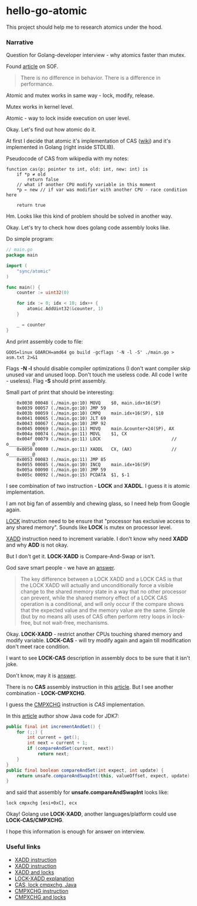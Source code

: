# hello-go-atomic

This project should help me to research atomics under the hood.

### Narrative

Question for Golang-developer interview - why atomics faster than mutex.

Found [article](https://stackoverflow.com/questions/47445344/is-there-a-difference-in-go-between-a-counter-using-atomic-operations-and-one-us#:~:text=Atomics%20are%20faster%20in%20the,on%20x86%20architectures%2C%20an%20atomic.)
on SOF.

> There is no difference in behavior. There is a difference in performance.

Atomic and mutex works in same way - lock, modify, release.

Mutex works in kernel level.

Atomic - way to lock inside execution on user level.

Okay. Let's find out how atomic do it.

At first I decide that atomic it's implementation of CAS ([wiki](https://en.wikipedia.org/wiki/Compare-and-swap)) 
and it's implemented in Golang (right inside STDLIB).

Pseudocode of CAS from wikipedia with my notes:

```text
function cas(p: pointer to int, old: int, new: int) is
    if *p ≠ old
        return false
    // what if another CPU modify variable in this moment
    *p ← new // if var was modifier with another CPU - race condition here

    return true
```

Hm. Looks like this kind of problem should be solved in another way.

Okay. Let's try to check how does golang code assembly looks like.

Do simple program:

```go
// main.go
package main

import (
	"sync/atomic"
)

func main() {
	counter := uint32(0)

	for idx := 0; idx < 10; idx++ {
		atomic.AddUint32(&counter, 1)
	}

	_ = counter
}
```

And print assembly code to file:

```shell
GOOS=linux GOARCH=amd64 go build -gcflags '-N -l -S' ./main.go > asm.txt 2>&1
```

Flags **-N -l** should disable compiler optimizations 
(I don't want compiler skip unused var and unused loop. Don't touch me useless code. All code I write - useless).
Flag **-S** should print assembly.

Small part of print that should be interesting:

```text
	0x0030 00048 (./main.go:10)	MOVQ	$0, main.idx+16(SP)
	0x0039 00057 (./main.go:10)	JMP	59
	0x003b 00059 (./main.go:10)	CMPQ	main.idx+16(SP), $10
	0x0041 00065 (./main.go:10)	JLT	69
	0x0043 00067 (./main.go:10)	JMP	92
	0x0045 00069 (./main.go:11)	MOVQ	main.&counter+24(SP), AX
	0x004a 00074 (./main.go:11)	MOVL	$1, CX
	0x004f 00079 (./main.go:11)	LOCK                           // o_________@
	0x0050 00080 (./main.go:11)	XADDL	CX, (AX)               // o_________@
	0x0053 00083 (./main.go:11)	JMP	85
	0x0055 00085 (./main.go:10)	INCQ	main.idx+16(SP)
	0x005a 00090 (./main.go:10)	JMP	59
	0x005c 00092 (./main.go:15)	PCDATA	$1, $-1
```

I see combination of two instruction - **LOCK** and **XADDL**. I guess it is atomic implementation.

I am not big fan of assembly and chewing glass, so I need help from Google again.

[LOCK](https://shell-storm.org/x86doc/LOCK.html) instruction need to be ensure that "processor has exclusive access to any shared memory".
Sounds like **LOCK** is mutex on processor level.

[XADD](https://www.felixcloutier.com/x86/xadd) instruction need to increment variable.
I don't know why need **XADD** and why **ADD** is not okay.

But I don't get it. **LOCK-XADD** is Compare-And-Swap or isn't.

God save smart people - we have an [answer](https://groups.google.com/g/mechanical-sympathy/c/3wh8HHzVfUs/m/nI515sgUAQAJ).

> The key difference between a LOCK XADD and a LOCK CAS is that 
> the LOCK XADD will actually and unconditionally force a visible change to the shared memory state 
> in a way that no other processor can prevent, 
> while the shared memory effect of a LOCK CAS operation is a conditional, 
> and will only occur if the compare shows that the expected value and the memory value are the same. 
> Simple (but by no means all) uses of CAS often perform retry loops in lock-free, but not wait-free, mechanisms.

Okay. 
**LOCK-XADD** - restrict another CPUs touching shared memory and modify variable.
**LOCK-CAS** - will try modify again and again till modification don't meet race condition.

I want to see **LOCK-CAS** description in assembly docs to be sure that it isn't joke.

Don't know, may it is [answer](https://developer.arm.com/documentation/ddi0596/2020-12/Base-Instructions/CAS--CASA--CASAL--CASL--Compare-and-Swap-word-or-doubleword-in-memory-).

There is no **CAS** assembly instruction in this [article](https://erikmcclure.com/blog/assembly-cas-implementation/).
But I see another combination - **LOCK-CMPXCHG**.

I guess the [CMPXCHG](https://www.felixcloutier.com/x86/cmpxchg) instruction is *CAS* implementation.

In this [article](https://habr.com/ru/articles/319036/) author show Java code for JDK7:

```java
public final int incrementAndGet() {
    for (;;) {
        int current = get();
        int next = current + 1;
        if (compareAndSet(current, next))
            return next;
    }
}
public final boolean compareAndSet(int expect, int update) {
    return unsafe.compareAndSwapInt(this, valueOffset, expect, update);
}
```

and said that assembly for **unsafe.compareAndSwapInt** looks like:

```text
lock cmpxchg [esi+0xC], ecx
```

Okay!
Golang use **LOCK-XADD**, another languages/platform could use **LOCK-CAS/CMPXCHG**.

I hope this information is enough for answer on interview.

### Useful links

* [XADD instruction](https://www.felixcloutier.com/x86/xadd)
* [XADD instruction](https://sites.google.com/site/microprocessorsbits/arithmetic-instructions/xadd)
* [XADD and locks](https://stackoverflow.com/questions/30130752/assembly-does-xadd-instruction-need-lock)
* [LOCK-XADD explanation](https://groups.google.com/g/mechanical-sympathy/c/3wh8HHzVfUs/m/nI515sgUAQAJ)
* [CAS, lock cmpxchg, Java](https://habr.com/ru/articles/319036/)
* [CMPXCHG instruction](https://www.felixcloutier.com/x86/cmpxchg)
* [CMPXCHG and locks](https://stackoverflow.com/questions/27837731/is-x86-cmpxchg-atomic-if-so-why-does-it-need-lock)
